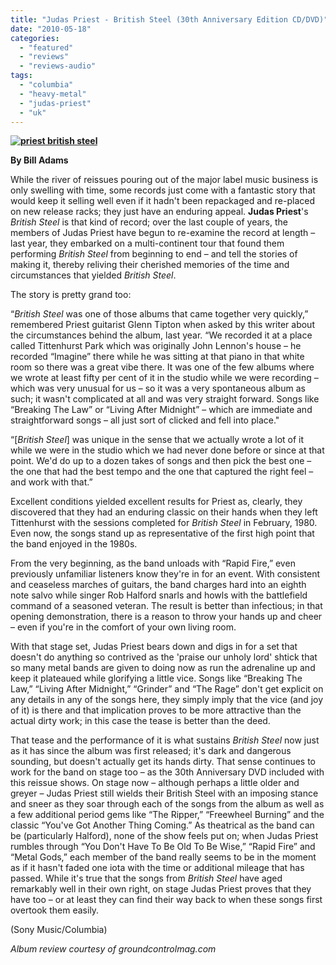 ```yaml
---
title: "Judas Priest - British Steel (30th Anniversary Edition CD/DVD)"
date: "2010-05-18"
categories: 
  - "featured"
  - "reviews"
  - "reviews-audio"
tags: 
  - "columbia"
  - "heavy-metal"
  - "judas-priest"
  - "uk"
---
```


**[![priest british steel](http://www.hellbound.ca/wp-content/uploads/2010/05/priest-british-steel.jpg "priest british steel")](http://www.hellbound.ca/wp-content/uploads/2010/05/priest-british-steel.jpg)**

**By Bill Adams**

While the river of reissues pouring out of the major label music business is only swelling with time, some records just come with a fantastic story that would keep it selling well even if it hadn't been repackaged and re-placed on new release racks; they just have an enduring appeal. **Judas Priest**'s _British Steel_ is that kind of record; over the last couple of years, the members of Judas Priest have begun to re-examine the record at length – last year, they embarked on a multi-continent tour that found them performing _British Steel_ from beginning to end – and tell the stories of making it, thereby reliving their cherished memories of the time and circumstances that yielded _British Steel_.

The story is pretty grand too:

“_British Steel_ was one of those albums that came together very quickly,” remembered Priest guitarist Glenn Tipton when asked by this writer about the circumstances behind the album, last year. “We recorded it at a place called Tittenhurst Park which was originally John Lennon's house – he recorded “Imagine” there while he was sitting at that piano in that white room so there was a great vibe there. It was one of the few albums where we wrote at least fifty per cent of it in the studio while we were recording – which was very unusual for us – so it was a very spontaneous album as such; it wasn't complicated at all and was very straight forward. Songs like “Breaking The Law” or “Living After Midnight” – which are immediate and straightforward songs – all just sort of clicked and fell into place."

“\[_British Steel_\] was unique in the sense that we actually wrote a lot of it while we were in the studio which we had never done before or since at that point. We'd do up to a dozen takes of songs and then pick the best one – the one that had the best tempo and the one that captured the right feel – and work with that.”

Excellent conditions yielded excellent results for Priest as, clearly, they discovered that they had an enduring classic on their hands when they left Tittenhurst with the sessions completed for _British Steel_ in February, 1980. Even now, the songs stand up as representative of the first high point that the band enjoyed in the 1980s.

From the very beginning, as the band unloads with “Rapid Fire,” even previously unfamiliar listeners know they're in for an event. With consistent and ceaseless marches of guitars, the band charges hard into an eighth note salvo while singer Rob Halford snarls and howls with the battlefield command of a seasoned veteran. The result is better than infectious; in that opening demonstration, there is a reason to throw your hands up and cheer – even if you're in the comfort of your own living room.

With that stage set, Judas Priest bears down and digs in for a set that doesn't do anything so contrived as the 'praise our unholy lord' shtick that so many metal bands are given to doing now as run the adrenaline up and keep it plateaued while glorifying a little vice. Songs like “Breaking The Law,” “Living After Midnight,” “Grinder” and “The Rage” don't get explicit on any details in any of the songs here, they simply imply that the vice (and joy of it) is there and that implication proves to be more attractive than the actual dirty work; in this case the tease is better than the deed.

That tease and the performance of it is what sustains _British Steel_ now just as it has since the album was first released; it's dark and dangerous sounding, but doesn't actually get its hands dirty. That sense continues to work for the band on stage too – as the 30th Anniversary DVD included with this reissue shows. On stage now – although perhaps a little older and greyer – Judas Priest still wields their British Steel with an imposing stance and sneer as they soar through each of the songs from the album as well as a few additional period gems like “The Ripper,” “Freewheel Burning” and the classic “You've Got Another Thing Coming.” As theatrical as the band can be (particularly Halford), none of the show feels put on; when Judas Priest rumbles through “You Don't Have To Be Old To Be Wise,” “Rapid Fire” and “Metal Gods,” each member of the band really seems to be in the moment as if it hasn't faded one iota with the time or additional mileage that has passed. While it's true that the songs from _British Steel_ have aged remarkably well in their own right, on stage Judas Priest proves that they have too – or at least they can find their way back to when these songs first overtook them easily.

(Sony Music/Columbia)

_Album review courtesy of groundcontrolmag.com_

